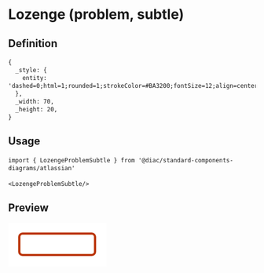 # Lozenge (problem, subtle)

## Definition

```
{
  _style: { 
    entity: 'dashed=0;html=1;rounded=1;strokeColor=#BA3200;fontSize=12;align=center;fontStyle=1;strokeWidth=2;fontColor=#BA3200',
  },
  _width: 70,
  _height: 20,
}
```

## Usage

```
import { LozengeProblemSubtle } from '@diac/standard-components-diagrams/atlassian'

<LozengeProblemSubtle/>
```

## Preview

<img src="./lozenge-problem-subtle.png" width="200"/>
